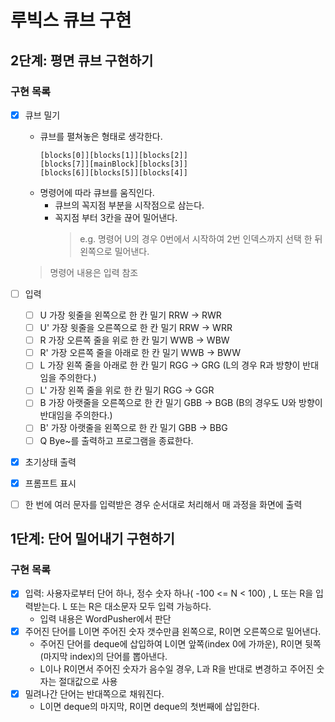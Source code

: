 # 루빅스 큐브 구현
## 2단계: 평면 큐브 구현하기

### 구현 목록

- [x] 큐브 밀기
  - 큐브를 펼쳐놓은 형태로 생각한다. 
    ```text
    [blocks[0]][blocks[1]][blocks[2]]
    [blocks[7]][mainBlock][blocks[3]]
    [blocks[6]][blocks[5]][blocks[4]]
    ```
  - 명령어에 따라 큐브를 움직인다.
    - 큐브의 꼭지점 부분을 시작점으로 삼는다.
    - 꼭지점 부터 3칸을 끊어 밀어낸다.
        > e.g. 명령어 U의 경우 0번에서 시작하여 2번 인덱스까지 선택 한 뒤 왼쪽으로 밀어낸다.
  > 명령어 내용은 입력 참조
  
- [ ] 입력
  - [ ] U  가장 윗줄을 왼쪽으로 한 칸 밀기 RRW -> RWR
  - [ ] U' 가장 윗줄을 오른쪽으로 한 칸 밀기 RRW -> WRR
  - [ ] R  가장 오른쪽 줄을 위로 한 칸 밀기 WWB -> WBW
  - [ ] R' 가장 오른쪽 줄을 아래로 한 칸 밀기 WWB -> BWW
  - [ ] L  가장 왼쪽 줄을 아래로 한 칸 밀기 RGG -> GRG (L의 경우 R과 방향이 반대임을 주의한다.)
  - [ ] L' 가장 왼쪽 줄을 위로 한 칸 밀기 RGG -> GGR
  - [ ] B  가장 아랫줄을 오른쪽으로 한 칸 밀기 GBB -> BGB (B의 경우도 U와 방향이 반대임을 주의한다.)
  - [ ] B' 가장 아랫줄을 왼쪽으로 한 칸 밀기 GBB -> BBG
  - [ ] Q  Bye~를 출력하고 프로그램을 종료한다.

- [X] 초기상태 출력
- [X] 프롬프트 표시
- [ ] 한 번에 여러 문자를 입력받은 경우 순서대로 처리해서 매 과정을 화면에 출력

## 1단계: 단어 밀어내기 구현하기

### 구현 목록
- [x] 입력: 사용자로부터 단어 하나, 정수 숫자 하나( -100 <= N < 100) , L 또는 R을 입력받는다. L 또는 R은 대소문자 모두 입력 가능하다.
  - 입력 내용은 WordPusher에서 판단 
- [x] 주어진 단어를 L이면 주어진 숫자 갯수만큼 왼쪽으로, R이면 오른쪽으로 밀어낸다.
  - 주어진 단어를 deque에 삽입하여 L이면 앞쪽(index 0에 가까운), R이면 뒷쪽(마지막 index)의 단어를 뽑아낸다.
  - L이나 R이면서 주어진 숫자가 음수일 경우, L과 R을 반대로 변경하고 주어진 숫자는 절대값으로 사용
- [x] 밀려나간 단어는 반대쪽으로 채워진다. 
  - L이면 deque의 마지막, R이면 deque의 첫번째에 삽입한다.